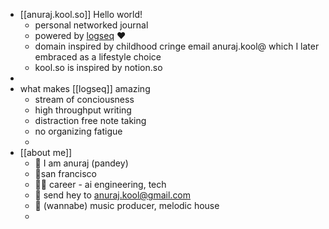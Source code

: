 - [[anuraj.kool.so]] Hello world!
	- personal networked journal
	- powered by [logseq](https://logseq.com/) ❤️
	- domain inspired by childhood cringe email anuraj.kool@ which I later embraced as a lifestyle choice
	- kool.so is inspired by notion.so
-
- what makes [[logseq]] amazing
	- stream of conciousness
	- high throughput writing
	- distraction free note taking
	- no organizing fatigue
	-
- [[about me]]
	- 👋 I am anuraj (pandey)
	- 📍san francisco
	- 🧑‍💻 career - ai engineering, tech
	- 📧 send hey to anuraj.kool@gmail.com
	- 🎹 (wannabe) music producer, melodic house
	-